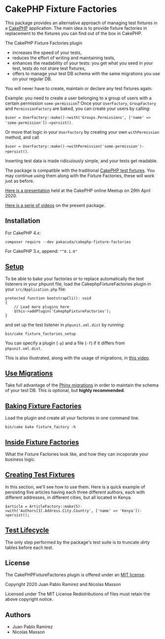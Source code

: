 # CakePHP Fixture Factories

This package provides an alternative approach of managing test fixtures in a [CakePHP](https://book.cakephp.org/4/en/development/testing.html) application. 
The main idea is to provide fixture factories in replacement to the fixtures you can find out of the box in CakePHP.

The CakePHP Fixture Factories plugin
* increases the speed of your tests,
* reduces the effort of writing and maintaining tests,
* enhances the readability of your tests: you get what you seed in your test, tests do not share test fixtures,
* offers to manage your test DB schema with the same migrations you use on your regular DB.

You will never have to create, maintain or declare any test fixtures again.

Example: you need to create a user belonging to a group of users with a certain permission `some-permission`? Once your `UserFactory`, `GroupFactory` and `PermissionFactory` are baked, you can create your users by calling:

`$user = UserFactory::make()->with('Groups.Permissions', ['name' => 'some-permission'])->persist()`.

Or move that logic in your `UserFactory` by creating your own `withPermission` method, and call

`$user = UserFactory::make()->withPermission('some-permission')->persist()`.

Inserting test data is made ridiculously simple, and your tests get readable.

The package is compatible with the traditional [CakePHP test fixtures](https://book.cakephp.org/4/en/development/testing.html#fixtures).
You may continue using them along with the Fixture Factories, these will work just as before.

[Here is a presentation](https://www.youtube.com/watch?v=a7EQvHkIb60&t=107m54s) held at the CakePHP online Meetup on 29th April 2020.

[Here is a serie of videos](https://www.youtube.com/playlist?list=PLYQ7YCTh-CYwL4pcDkzqHF8sv31cVd2or) on the present package.

## Installation
For CakePHP 4.x:
```
composer require --dev pakacuda/cakephp-fixture-factories
```

For CakePHP 3.x, append:  ```"^0.1.0"```

## [Setup](docs/setup.md)

To be able to bake your factories or to replace automatically the test listeners in your phpunit file,
load the CakephpFixtureFactories plugin in your `src/Application.php` file:
```
protected function bootstrapCli(): void
{
    // Load more plugins here
    $this->addPlugin('CakephpFixtureFactories');
}
```

and set up the test listener in `phpunit.xml.dist` by running: 
```
bin/cake fixture_factories_setup
```

You can specify a plugin (`-p`) and a file (`-f`) if it differs from `phpunit.xml.dist`.

This is also illustrated, along with the usage of migrations, in [this video](https://www.youtube.com/watch?v=h8A3lHrwInI).

## [Use Migrations](docs/migrator.md)

Take full advantage of the [Phinx migrations](https://book.cakephp.org/migrations/3/en/index.html) in order to maintain the schema
of your test DB. This is optional, but __highly recommended__.

## [Baking Fixture Factories](docs/bake.md)

Load the plugin and create all your factories in one command line.
```$xslt
bin/cake bake fixture_factory -h
```

## [Inside Fixture Factories](docs/factories.md)

What the Fixture Factories look like, and how they can incoporate your business logic.

## [Creating Test Fixtures](docs/examples.md)

In this section, we'll see how to use them.
Here is a quick example of persisting five articles having each three different authors, each with different addresses, in different cities, but all located in Kenya.
```$xslt
$article = ArticleFactory::make(5)->with('Authors[3].Address.City.Country', ['name' => 'Kenya'])->persist();
```

## [Test Lifecycle](docs/lifecycle.md)

The only step performed by the package's test suite is to truncate *dirty* tables before each test.

## License

The CakePHPFixtureFactories plugin is offered under an [MIT license](https://opensource.org/licenses/mit-license.php).

Copyright 2020 Juan Pablo Ramirez and Nicolas Masson

Licensed under The MIT License Redistributions of files must retain the above copyright notice.

## Authors
* Juan Pablo Ramirez
* Nicolas Masson
